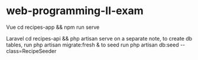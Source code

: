 # web-programming-II-exam

Vue
cd recipes-app && npm run serve

Laravel
cd recipes-api && php artisan serve
on a separate note, to create db tables, run php artisan migrate:fresh & to seed run php artisan db:seed --class=RecipeSeeder
